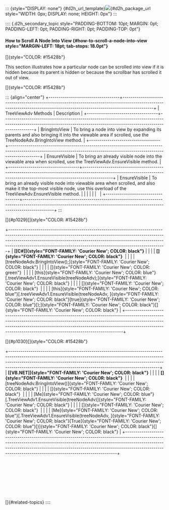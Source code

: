 ::: {style="DISPLAY: none"}
[](ms-xhelp:///?Id=d2h_url_template){#d2h_url_template}![](!package_url!){#d2h_package_url style="WIDTH: 0px; DISPLAY: none; HEIGHT: 0px"}
:::

:::: {.d2h_secondary_topic style="PADDING-BOTTOM: 10pt; MARGIN: 0pt; PADDING-LEFT: 0pt; PADDING-RIGHT: 0pt; PADDING-TOP: 0pt"}
#### How to Scroll A Node Into View {#how-to-scroll-a-node-into-view style="MARGIN-LEFT: 18pt; tab-stops: 18.0pt"}

[]{style="COLOR: #15428b"} 

This section illustrates how a particular node can be scrolled into view if it is hidden because its parent is hidden or because the scrollbar has scrolled it out of view.

[]{style="COLOR: #15428b"} 

::: {align="center"}
+-----------------------------------+---------------------------------------------------------------------------------------------------------------------------------------------------------------------------+
| TreeViewAdv Methods               | Description                                                                                                                                                               |
+-----------------------------------+---------------------------------------------------------------------------------------------------------------------------------------------------------------------------+
| BringIntoView                     | To bring a node into view by expanding its parents and also bringing it into the viewable area if scrolled, use the TreeNodeAdv.BringIntoView method.                     |
+-----------------------------------+---------------------------------------------------------------------------------------------------------------------------------------------------------------------------+
| EnsureVisible                     | To bring an already visible node into the viewable area when scrolled, use the TreeViewAdv.EnsureVisible method.                                                          |
+-----------------------------------+---------------------------------------------------------------------------------------------------------------------------------------------------------------------------+
| EnsureVisible                     | To bring an already visible node into viewable area when scrolled, and also make it the top-most visible node, use this overload of the TreeViewAdv.EnsureVisible method. |
|                                   |                                                                                                                                                                           |
|                                   |                                                                                                                                                                           |
+-----------------------------------+---------------------------------------------------------------------------------------------------------------------------------------------------------------------------+
:::

[]{#p1029}[]{style="COLOR: #15428b"} 

+-----------------------------------------------------------------------------------------------------------------------------------------------------------------------------------------------------------------------------------------------------------------------------------------------------------------------+
| **[\[C#\]]{style="FONT-FAMILY: 'Courier New'; COLOR: black"}**                                                                                                                                                                                                                                                        |
|                                                                                                                                                                                                                                                                                                                       |
| **[]{style="FONT-FAMILY: 'Courier New'; COLOR: black"}**                                                                                                                                                                                                                                                              |
|                                                                                                                                                                                                                                                                                                                       |
| [treeNodeAdv.BringIntoView();]{style="FONT-FAMILY: 'Courier New'; COLOR: black"}                                                                                                                                                                                                                                      |
|                                                                                                                                                                                                                                                                                                                       |
| []{style="FONT-FAMILY: 'Courier New'; COLOR: green"}                                                                                                                                                                                                                                                                  |
|                                                                                                                                                                                                                                                                                                                       |
| [this]{style="FONT-FAMILY: 'Courier New'; COLOR: blue"}[.treeViewAdv1.EnsureVisible(treeNodeAdv);]{style="FONT-FAMILY: 'Courier New'; COLOR: black"}                                                                                                                                                                  |
|                                                                                                                                                                                                                                                                                                                       |
| []{style="FONT-FAMILY: 'Courier New'; COLOR: black"}                                                                                                                                                                                                                                                                  |
|                                                                                                                                                                                                                                                                                                                       |
| [this]{style="FONT-FAMILY: 'Courier New'; COLOR: blue"}[.treeViewAdv1.EnsureVisible(treeNodeAdv, ]{style="FONT-FAMILY: 'Courier New'; COLOR: black"}[true]{style="FONT-FAMILY: 'Courier New'; COLOR: blue"}[);]{style="FONT-FAMILY: 'Courier New'; COLOR: black"}[]{style="FONT-FAMILY: 'Courier New'; COLOR: black"} |
+-----------------------------------------------------------------------------------------------------------------------------------------------------------------------------------------------------------------------------------------------------------------------------------------------------------------------+

[]{#p1030}[]{style="COLOR: #15428b"} 

+--------------------------------------------------------------------------------------------------------------------------------------------------------------------------------------------------------------------------------------------------------------------------------------------------------------------+
| **[\[VB.NET\]]{style="FONT-FAMILY: 'Courier New'; COLOR: black"}**                                                                                                                                                                                                                                                 |
|                                                                                                                                                                                                                                                                                                                    |
| **[]{style="FONT-FAMILY: 'Courier New'; COLOR: black"}**                                                                                                                                                                                                                                                           |
|                                                                                                                                                                                                                                                                                                                    |
| [treeNodeAdv.BringIntoView()]{style="FONT-FAMILY: 'Courier New'; COLOR: black"}                                                                                                                                                                                                                                    |
|                                                                                                                                                                                                                                                                                                                    |
| []{style="FONT-FAMILY: 'Courier New'; COLOR: black"}                                                                                                                                                                                                                                                               |
|                                                                                                                                                                                                                                                                                                                    |
| [Me]{style="FONT-FAMILY: 'Courier New'; COLOR: blue"}[.TreeViewAdv1.EnsureVisible(treeNodeAdv)]{style="FONT-FAMILY: 'Courier New'; COLOR: black"}                                                                                                                                                                  |
|                                                                                                                                                                                                                                                                                                                    |
| []{style="FONT-FAMILY: 'Courier New'; COLOR: black"}                                                                                                                                                                                                                                                               |
|                                                                                                                                                                                                                                                                                                                    |
| [Me]{style="FONT-FAMILY: 'Courier New'; COLOR: blue"}[.TreeViewAdv1.EnsureVisible(treeNodeAdv, ]{style="FONT-FAMILY: 'Courier New'; COLOR: black"}[True]{style="FONT-FAMILY: 'Courier New'; COLOR: blue"}[)]{style="FONT-FAMILY: 'Courier New'; COLOR: black"}[]{style="FONT-FAMILY: 'Courier New'; COLOR: black"} |
+--------------------------------------------------------------------------------------------------------------------------------------------------------------------------------------------------------------------------------------------------------------------------------------------------------------------+

 

 

 

 

[]{#related-topics}
::::
